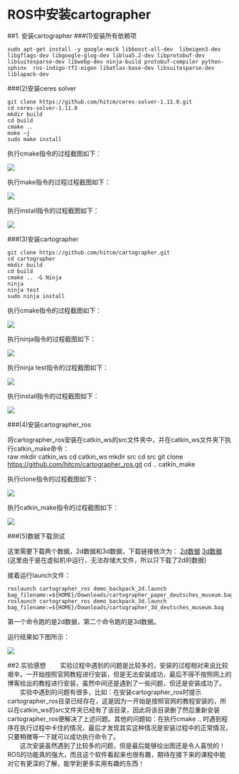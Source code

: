 # ROS中安装cartographer


##1. 安装cartographer
###(1)安装所有依赖项  

    sudo apt-get install -y google-mock libboost-all-dev  libeigen3-dev libgflags-dev libgoogle-glog-dev liblua5.2-dev libprotobuf-dev  libsuitesparse-dev libwebp-dev ninja-build protobuf-compiler python-sphinx  ros-indigo-tf2-eigen libatlas-base-dev libsuitesparse-dev liblapack-dev 

###(2)安装ceres solver 

	git clone https://github.com/hitcm/ceres-solver-1.11.0.git
	cd ceres-solver-1.11.0
	mkdir build
	cd build
	cmake ..
	make –j
	sudo make install

执行cmake指令的过程截图如下：  
  
![](https://github.com/yxr123456/Resource/raw/master/cmake.JPG)  

执行make指令的过程过程截图如下： 
 
![](https://github.com/yxr123456/Resource/raw/master/make.JPG)  

执行install指令的过程截图如下：  
  
![](https://github.com/yxr123456/Resource/raw/master/install.JPG)


###(3)安装cartographer

	git clone https://github.com/hitcm/cartographer.git
	cd cartographer
	mkdir build
	cd build
	cmake .. -G Ninja
	ninja
	ninja test
	sudo ninja install

执行cmake指令的过程截图如下：  
  
![](https://github.com/yxr123456/Resource/raw/master/cmakeNinja.JPG)

执行ninja指令的过程截图如下：  
  
![](https://github.com/yxr123456/Resource/raw/master/ninja.JPG)

执行ninja test指令的过程截图如下：  

![](https://github.com/yxr123456/Resource/raw/master/ninjaTest.JPG)

执行install指令的过程截图如下：  

![](https://github.com/yxr123456/Resource/raw/master/installNinja.JPG)


###(4)安装cartographer_ros

将cartographer_ros安装在catkin_ws的src文件夹中，并在catkin_ws文件夹下执行catkin_make命令：  
raw
	mkdir catkin_ws
	cd catkin_ws
	mkdir src
	cd src
	git clone https://github.com/hitcm/cartographer_ros.git
	cd ..
	catkin_make

执行clone指令的过程截图如下：  

![](https://github.com/yxr123456/Resource/raw/master/installCartographer_ros.JPG)

执行catkin_make指令的过程截图如下：  

![](https://github.com/yxr123456/Resource/raw/master/catkin_make.JPG)

###(5)数据下载测试

这里需要下载两个数据，2d数据和3d数据，下载链接依次为：
[2d数据](https://storage.googleapis.com/cartographer-public-data/bags/backpack_2d/cartographer_paper_deutsches_museum.bag)
[3d数据](https://storage.googleapis.com/cartographer-public-data/bags/backpack_3d/cartographer_3d_deutsches_museum.bag)  
(这里由于是在虚拟机中运行，无法存储大文件，所以只下载了2d的数据)

接着运行launch文件：
	
	roslaunch cartographer_ros demo_backpack_2d.launch bag_filename:=${HOME}/Downloads/cartographer_paper_deutsches_museum.bag
	roslaunch cartographer_ros demo_backpack_3d.launch bag_filename:=${HOME}/Downloads/cartographer_3d_deutsches_museum.bag

第一个命令跑的是2d数据，第二个命令跑的是3d数据。

运行结果如下图所示：  

![](https://github.com/yxr123456/Resource/raw/master/2d.JPG)

##2.实验感想
&emsp;&emsp;实验过程中遇到的问题是比较多的，安装的过程相对来说比较艰辛。一开始按照官网教程进行安装，但是无法安装成功，最后不得不按照网上的博客给出的教程进行安装，虽然中间还是遇到了一些问题，但还是安装成功了。  
&emsp;&emsp;实验中遇到的问题有很多，比如：在安装cartographer\_ros时提示cartographer\_ros目录已经存在，这是因为一开始是按照官网的教程安装的，所以在catkin\_ws的src文件夹已经有了该目录，因此将该目录删了然后重新安装cartographer\_ros便解决了上述问题。其他的问题如：在执行cmake .. 时遇到程序在执行过程中卡住的情况，最后才发现其实这种情况是安装过程中的正常情况，只要稍微等一下就可以成功执行命令了。  
&emsp;&emsp;这次安装虽然遇到了比较多的问题，但是最后能够绘出图还是令人喜悦的！ROS的功能真的强大，而且这个软件看起来也很有趣，期待在接下来的课程中能对它有更深的了解，能学到更多实用有趣的东西！
 
